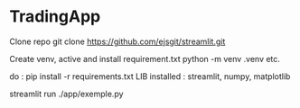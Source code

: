 # TradingApp
Clone repo
git clone https://github.com/ejsgit/streamlit.git

Create venv, active and install requirement.txt
python -m venv .venv etc.

do : pip install -r requirements.txt
LIB installed : streamlit, numpy, matplotlib

streamlit run ./app/exemple.py
